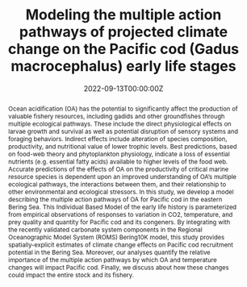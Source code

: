 ---
abstract: Ocean acidification (OA) has the potential to significantly affect the production of valuable fishery resources, including gadids and other groundfishes through multiple ecological pathways. These include the direct physiological effects on larvae growth and survival as well as potential disruption of sensory systems and foraging behaviors. Indirect effects include alteration of species composition, productivity, and nutritional value of lower trophic levels. Best predictions, based on food-web theory and phytoplankton physiology, indicate a loss of essential nutrients (e.g. essential fatty acids) available to higher levels of the food web. Accurate predictions of the effects of OA on the productivity of critical marine resource species is dependent upon an improved understanding of OA’s multiple ecological pathways, the interactions between them, and their relationship to other environmental and ecological stressors. In this study, we develop a model describing the multiple action pathways of OA for Pacific cod in the eastern Bering Sea. This Individual Based Model of the early life history is parameterized from empirical observations of responses to variation in CO2, temperature, and prey quality and quantity for Pacific cod and its congeners. By integrating with the recently validated carbonate system components in the Regional Oceanographic Model System (ROMS) Bering10K model, this study provides spatially-explicit estimates of climate change effects on Pacific cod recruitment potential in the Bering Sea. Moreover, our analyses quantify the relative importance of the multiple action pathways by which OA and temperature changes will impact Pacific cod. Finally, we discuss about how these changes could impact the entire stock and its fishery.  
address:
  city: Lima
  country: Peru
  postcode: "02002"
  region: Lima
  street: Hotel San Antonio Deluxe, Miraflores
all_day: false
authors: [admin, Thomas Hurst, Lorenzo Ciannelli, William Stockhausen, Trond Kristiansen, Darren Pilcher]
date: "2022-09-13T00:00:00Z"
date_end: "2022-09-16T00:00:00Z"
event: 5th International Symposium on the Ocean in a High CO2 World
event_url: https://www.highco2-lima.org/
featured: false
image:
  focal_point: Right
location: Lima
publishDate: "2022-09-21T00:00:00Z"
tags: []
title: Modeling the multiple action pathways of projected climate change on the Pacific cod (Gadus macrocephalus) early life stages
url_code: ""
url_pdf: ""
url_slides: "https://giancarlomcorrea.netlify.app/media/Giancarlo_Correa_HighCO2.pdf"
url_video: ""
---
